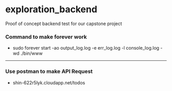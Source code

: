 # exploration_backend
Proof of concept backend test for our capstone project

### Command to make forever work 
* sudo forever start -ao output_log.log -e err_log.log -l console_log.log -wd ./bin/www

--- 

### Use postman to make API Request 
* shin-622r5lyk.cloudapp.net/todos

